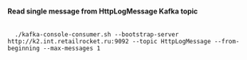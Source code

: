 #### Read single message from HttpLogMessage Kafka topic
<code>
  ./kafka-console-consumer.sh --bootstrap-server http://k2.int.retailrocket.ru:9092 --topic HttpLogMessage --from-beginning --max-messages 1
</code>
